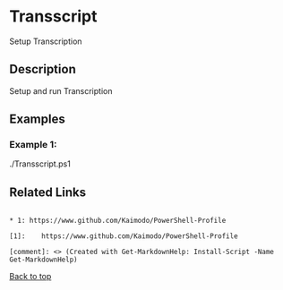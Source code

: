 <!-- markdownlint-disable MD033 -->

# Transscript

Setup Transcription

## Description

Setup and run Transcription

## Examples

### Example 1:

./Transscript.ps1

## Related Links

```

* 1: https://www.github.com/Kaimodo/PowerShell-Profile

[1]: 	https://www.github.com/Kaimodo/PowerShell-Profile

[comment]: <> (Created with Get-MarkdownHelp: Install-Script -Name Get-MarkdownHelp)

```

[Back to top](../enUS.md)
